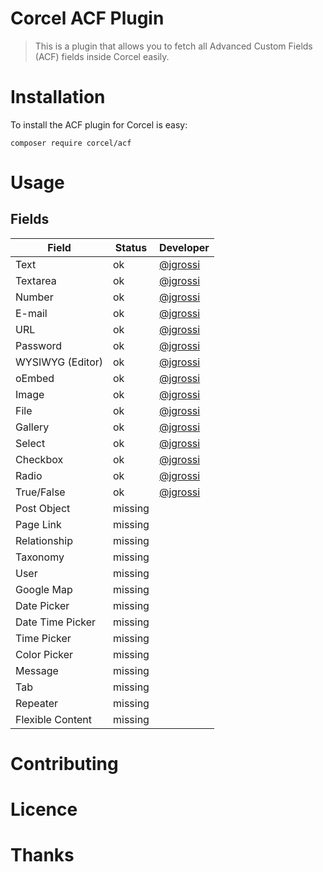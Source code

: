 # Corcel ACF Plugin

> This is a plugin that allows you to fetch all Advanced Custom Fields (ACF) fields inside Corcel easily.

# Installation

To install the ACF plugin for Corcel is easy:
 
```
composer require corcel/acf
```

# Usage

## Fields

| Field             | Status    | Developer                             |
|---                |---        |---                                    |
| Text              | ok        | [@jgrossi](http://github.com/jgrossi) |
| Textarea          | ok        | [@jgrossi](http://github.com/jgrossi) |
| Number            | ok        | [@jgrossi](http://github.com/jgrossi) |
| E-mail            | ok        | [@jgrossi](http://github.com/jgrossi) |
| URL               | ok        | [@jgrossi](http://github.com/jgrossi) |
| Password          | ok        | [@jgrossi](http://github.com/jgrossi) |
| WYSIWYG (Editor)  | ok        | [@jgrossi](http://github.com/jgrossi) |
| oEmbed            | ok        | [@jgrossi](http://github.com/jgrossi) |
| Image             | ok        | [@jgrossi](http://github.com/jgrossi) |
| File              | ok        | [@jgrossi](http://github.com/jgrossi) |
| Gallery           | ok        | [@jgrossi](http://github.com/jgrossi) |
| Select            | ok        | [@jgrossi](http://github.com/jgrossi) |
| Checkbox          | ok        | [@jgrossi](http://github.com/jgrossi) |
| Radio             | ok        | [@jgrossi](http://github.com/jgrossi) |
| True/False        | ok        | [@jgrossi](http://github.com/jgrossi) |
| Post Object       | missing   |  |
| Page Link         | missing   |  |
| Relationship      | missing   |  |
| Taxonomy          | missing   |  |
| User              | missing   |  |
| Google Map        | missing   |  |
| Date Picker       | missing   |  |
| Date Time Picker  | missing   |  |
| Time Picker       | missing   |  |
| Color Picker      | missing   |  |
| Message           | missing   |  |
| Tab               | missing   |  |
| Repeater          | missing   |  |
| Flexible Content  | missing   |  |

# Contributing

# Licence

# Thanks